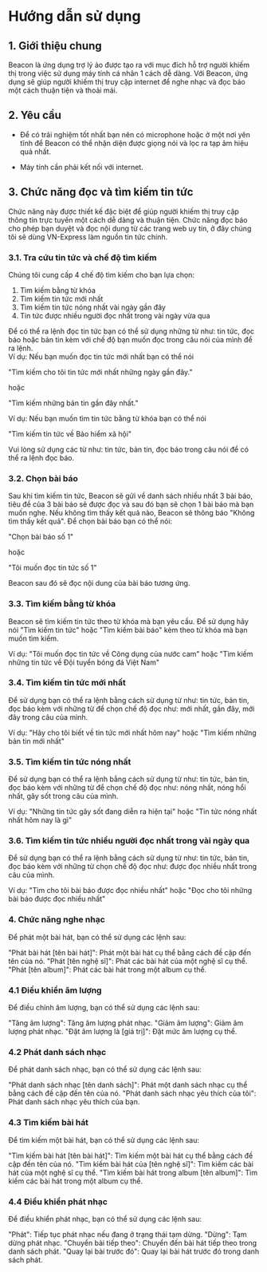 # Hướng dẫn sử dụng

## 1. Giới thiệu chung

Beacon là ứng dụng trợ lý ảo được tạo ra với mục đích hỗ trợ người khiếm thị trong việc sử dụng máy tính cá nhân
1 cách dễ dàng. Với Beacon, ứng dụng sẽ giúp người khiếm thị truy cập internet để nghe nhạc và đọc báo một cách
thuận tiện và thoải mái.

## 2. Yêu cầu

- Để có trải nghiệm tốt nhất bạn nên có microphone hoặc ở một nơi yên tĩnh để Beacon có thể nhận diện được
  giọng nói và lọc ra tạp âm hiệu quả nhất.

- Máy tính cần phải kết nối với internet.

## 3. Chức năng đọc và tìm kiếm tin tức

Chức năng này được thiết kế đặc biệt để giúp người khiếm thị truy cập thông tin trực tuyến một cách dễ dàng và
thuận tiện. Chức năng đọc báo cho phép bạn duyệt và đọc nội dung từ các trang web uy tín, ở đây chúng tôi sẽ dùng
VN-Express làm nguồn tin tức chính.

### 3.1. Tra cứu tin tức và chế độ tìm kiếm

Chúng tôi cung cấp 4 chế độ tìm kiếm cho bạn lựa chọn:

1. Tìm kiếm bằng từ khóa
2. Tìm kiếm tin tức mới nhất
3. Tìm kiếm tin tức nóng nhất vài ngày gần đây
4. Tin tức được nhiều người đọc nhất trong vài ngày vừa qua

Để có thể ra lệnh đọc tin tức bạn có thể sử dụng những từ như: tin tức, đọc báo hoặc bản tin kèm với chế độ bạn muốn đọc trong câu nói của mình để ra lệnh.  
Ví dụ: Nếu bạn muốn đọc tin tức mới nhất bạn có thể nói

"Tìm kiếm cho tôi tin tức mới nhất những ngày gần đây."

hoặc

"Tìm kiếm những bản tin gần đây nhất."

Ví dụ: Nếu bạn muốn tìm tin tức bằng từ khóa bạn có thể nói

"Tìm kiếm tin tức về Bảo hiểm xã hội"

Vui lòng sử dụng các từ như: tin tức, bản tin, đọc báo trong câu nói để có thể ra lệnh đọc báo.

### 3.2. Chọn bài báo

Sau khi tìm kiếm tin tức, Beacon sẽ gửi về danh sách nhiều nhất 3 bài báo, tiêu đề của 3 bài báo sẽ được đọc và sau đó
bạn sẽ chọn 1 bài báo mà bạn muốn nghe. Nếu không tìm thấy kết quả nào, Beacon sẽ thông báo "Không tìm thấy kết quả". Để chọn bài
báo bạn có thể nói:

"Chọn bài báo số 1"

hoặc

"Tôi muốn đọc tin tức số 1"

Beacon sau đó sẽ đọc nội dung của bài báo tương ứng.

### 3.3. Tìm kiếm bằng từ khóa

Beacon sẽ tìm kiếm tin tức theo từ khóa mà bạn yêu cầu. Để sử dụng hãy nói "Tìm kiếm tin tức" hoặc "Tìm kiếm bài báo" kèm theo từ khóa mà bạn muốn tìm kiếm.

Ví dụ: "Tôi muốn đọc tin tức về Công dụng của nước cam"
hoặc "Tìm kiếm những tin tức về Đội tuyển bóng đá Việt Nam"

### 3.4. Tìm kiếm tin tức mới nhất

Để sử dụng bạn có thể ra lệnh bằng cách sử dụng từ như: tin tức, bản tin, đọc báo kèm với những từ để chọn chế độ đọc như: mới nhất, gần đây, mới đây trong câu của mình.

Ví dụ: "Hãy cho tôi biết về tin tức mới nhất hôm nay"
hoặc "Tìm kiếm những bản tin mới nhất"

### 3.5. Tìm kiếm tin tức nóng nhất

Để sử dụng bạn có thể ra lệnh bằng cách sử dụng từ như: tin tức, bản tin, đọc báo kèm với những từ để chọn chế độ đọc như: nóng nhất, nóng hổi nhất, gây sốt trong câu của mình.

Ví dụ: "Những tin tức gây sốt đang diễn ra hiện tại"
hoặc "Tin tức nóng nhất nhất hôm nay là gì"

### 3.6. Tìm kiếm tin tức nhiều người đọc nhất trong vài ngày qua

Để sử dụng bạn có thể ra lệnh bằng cách sử dụng từ như: tin tức, bản tin, đọc báo kèm với những từ chọn chế độ đọc như: được đọc nhiều nhất trong câu của mình.

Ví dụ: "Tìm cho tôi bài báo được đọc nhiều nhất"
hoặc "Đọc cho tôi những bài báo được đọc nhiều nhất"

### 4. Chức năng nghe nhạc

Để phát một bài hát, bạn có thể sử dụng các lệnh sau:

"Phát bài hát [tên bài hát]": Phát một bài hát cụ thể bằng cách đề cập đến tên của nó.
"Phát [tên nghệ sĩ]": Phát các bài hát của một nghệ sĩ cụ thể.
"Phát [tên album]": Phát các bài hát trong một album cụ thể.

### 4.1 Điều khiển âm lượng

Để điều chỉnh âm lượng, bạn có thể sử dụng các lệnh sau:

"Tăng âm lượng": Tăng âm lượng phát nhạc.
"Giảm âm lượng": Giảm âm lượng phát nhạc.
"Đặt âm lượng là [giá trị]": Đặt mức âm lượng cụ thể.

### 4.2 Phát danh sách nhạc

Để phát danh sách nhạc, bạn có thể sử dụng các lệnh sau:

"Phát danh sách nhạc [tên danh sách]": Phát một danh sách nhạc cụ thể bằng cách đề cập đến tên của nó.
"Phát danh sách nhạc yêu thích của tôi": Phát danh sách nhạc yêu thích của bạn.

### 4.3 Tìm kiếm bài hát

Để tìm kiếm một bài hát, bạn có thể sử dụng các lệnh sau:

"Tìm kiếm bài hát [tên bài hát]": Tìm kiếm một bài hát cụ thể bằng cách đề cập đến tên của nó.
"Tìm kiếm bài hát của [tên nghệ sĩ]": Tìm kiếm các bài hát của một nghệ sĩ cụ thể.
"Tìm kiếm bài hát trong album [tên album]": Tìm kiếm các bài hát trong một album cụ thể.

### 4.4 Điều khiển phát nhạc

Để điều khiển phát nhạc, bạn có thể sử dụng các lệnh sau:

"Phát": Tiếp tục phát nhạc nếu đang ở trạng thái tạm dừng.
"Dừng": Tạm dừng phát nhạc.
"Chuyển bài tiếp theo": Chuyển đến bài hát tiếp theo trong danh sách phát.
"Quay lại bài trước đó": Quay lại bài hát trước đó trong danh sách phát.
